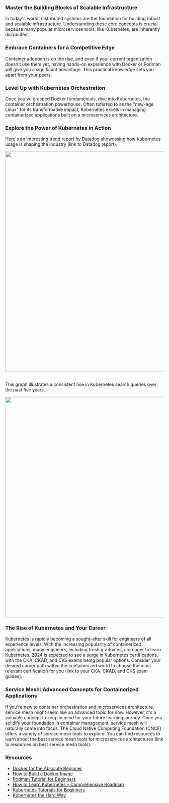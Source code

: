 ### Master the Building Blocks of Scalable Infrastructure
In today's world, distributed systems are the foundation for building robust and scalable infrastructure. Understanding these core concepts is crucial because many popular microservices tools, like Kubernetes, are inherently distributed.

### Embrace Containers for a Competitive Edge
Container adoption is on the rise, and even if your current organization doesn't use them yet, having hands-on experience with Docker or Podman will give you a significant advantage. This practical knowledge sets you apart from your peers.

### Level Up with Kubernetes Orchestration
Once you've grasped Docker fundamentals, dive into Kubernetes, the container orchestration powerhouse. Often referred to as the "new-age Linux" for its transformative impact, Kubernetes excels in managing containerized applications built on a microservices architecture.

### Explore the Power of Kubernetes in Action
Here's an interesting trend report by Datadog showcasing how Kubernetes usage is shaping the industry (link to Datadog report).

<img src="https://github.com/ben-le/DevOps_Trainings/assets/34547999/bd7b3e9a-2322-4a40-ad03-999f4505893c" width="700"> <br><br>

This graph illustrates a consistent rise in Kubernetes search queries over the past five years.

<img src="https://github.com/ben-le/DevOps_Trainings/assets/34547999/a2fe075b-058b-4273-9a09-59c63f422f40" width="700">


### The Rise of Kubernetes and Your Career
Kubernetes is rapidly becoming a sought-after skill for engineers of all experience levels. With the increasing popularity of containerized applications, many engineers, including fresh graduates, are eager to learn Kubernetes. 2024 is expected to see a surge in Kubernetes certifications, with the CKA, CKAD, and CKS exams being popular options.  Consider your desired career path within the containerized world to choose the most relevant certification for you (link to your CKA, CKAD, and CKS exam guides).

### Service Mesh: Advanced Concepts for Containerized Applications
If you're new to container orchestration and microservices architecture, service mesh might seem like an advanced topic for now. However, it's a valuable concept to keep in mind for your future learning journey. Once you solidify your foundation in container management, service mesh will naturally come into focus. The Cloud Native Computing Foundation (CNCF) offers a variety of service mesh tools to explore. You can find resources to learn about the best service mesh tools for microservices architectures (link to resources on best service mesh tools).

### Resources

- [Docker for the Absolute Beginner](https://techiescamp.com/courses/learn-container-basics-docker-podman/)
- [How to Build a Docker Image](https://devopscube.com/build-docker-image/)
- [Podman Tutorial for Beginners](https://devopscube.com/podman-tutorial-beginners/)
- [How to Learn Kubernetes – Comprehensive Roadmap](https://devopscube.com/learn-kubernetes-complete-roadmap/)
- [Kubernetes Tutorials for Beginners](https://devopscube.com/kubernetes-tutorials-beginners/)
- [Kubernetes the Hard Way](https://github.com/kelseyhightower/kubernetes-the-hard-way)

